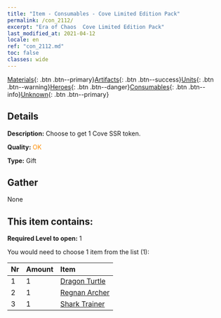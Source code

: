```yaml
---
title: "Item - Consumables - Cove Limited Edition Pack"
permalink: /con_2112/
excerpt: "Era of Chaos  Cove Limited Edition Pack"
last_modified_at: 2021-04-12
locale: en
ref: "con_2112.md"
toc: false
classes: wide
---
```

 [Materials](/){: .btn .btn--primary}[Artifacts](/Artifacts/){: .btn .btn--success}[Units](/Units/){: .btn .btn--warning}[Heroes](/Heroes/){: .btn .btn--danger}[Consumables](/Consumables/){: .btn .btn--info}[Unknown](/Unknown/){: .btn .btn--primary}

## Details
 **Description:** Choose to get 1 Cove SSR token.

 **Quality:** <span style="color: #FF8C00">OK</span>

 **Type:** Gift

## Gather

  None

## This item contains:

 **Required Level to open:** 1

 You would need to choose 1 item from the list (1):

  | Nr | Amount |     Item    |
  |:---|:-------|:------------|
  | 1 | 1 | [Dragon Turtle](/Items/unt_278/) | 
  | 2 | 1 | [Regnan Archer](/Items/unt_274/) | 
  | 3 | 1 | [Shark Trainer](/Items/unt_281/) | 
